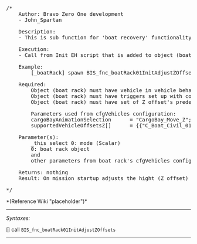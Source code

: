 <pre>/*
	Author: Bravo Zero One development
	- John_Spartan

	Description:
	- This is sub function for 'boat recovery' functionality.

	Execution:
	- Call from Init EH script that is added to object (boat rack).

	Example:
		[_boatRack] spawn BIS_fnc_boatRack01InitAdjustZOffsets;

	Required:
		Object (boat rack) must have vehicle in vehicle behavior configured (https://community.bistudio.com/wiki/Arma_3_Vehicle_in_Vehicle_Transport).
		Object (boat rack) must have triggers set up with continuous actions.
		Object (boat rack) must have set of Z offset's predefined in cfgVehicles for know/supported boat types.

		Parameters used from cfgVehicles configuration:
		cargoBayAnimationSelection 		= "CargoBay_Move_Z";
		supportedVehicleOffsetsZ[]		= {{"C_Boat_Civil_01_F",0.55}};

	Parameter(s):
		_this select 0: mode (Scalar)
		0: boat rack object
		and
		other parameters from boat rack's cfgVehicles configuration.

	Returns: nothing
	Result: On mission startup adjusts the hight (Z offset) of boat rack suspension to prevent different boats clipping with visual mesh.

*/</pre>*(Reference Wiki "placeholder")*<!-- Remove this after fill-in -->


---
*Syntaxes:*

[] call `BIS_fnc_boatRack01InitAdjustZOffsets`

---
